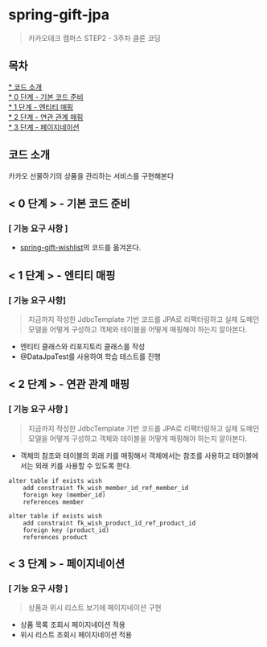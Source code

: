 # spring-gift-jpa
> 카카오테크 캠퍼스 STEP2 - 3주차 클론 코딩

## 목차
[* 코드 소개](#코드-소개)<br>
[* 0 단계 - 기본 코드 준비](#-0-단계----기본-코드-준비)<br>
[* 1 단계 - 엔티티 매핑](#-1-단계----엔티티-매핑)<br>
[* 2 단계 - 연관 관계 매핑](#-2-단계----연관-관계-매핑)<br>
[* 3 단계 - 페이지네이션]()

## 코드 소개
카카오 선물하기의 상품을 관리하는 서비스를 구현해본다

## < 0 단계 > - 기본 코드 준비
### [ 기능 요구 사항 ]
- [spring-gift-wishlist](https://github.com/chris0825/spring-gift-wishlist/tree/main)의 코드를 옮겨온다.

## < 1 단계 > - 엔티티 매핑
### [ 기능 요구 사항]
> 지금까지 작성한 JdbcTemplate 기반 코드를 JPA로 리팩터링하고 실제 도메인 모델을 어떻게 구성하고 객체와 테이블을 어떻게 매핑해야 하는지 알아본다.
- 엔티티 클래스와 리포지토리 클래스를 작성
- @DataJpaTest를 사용하여 학습 테스트를 진행

## < 2 단계 > - 연관 관계 매핑
### [ 기능 요구 사항 ]
> 지금까지 작성한 JdbcTemplate 기반 코드를 JPA로 리팩터링하고 실제 도메인 모델을 어떻게 구성하고 객체와 테이블을 어떻게 매핑해야 하는지 알아본다.
- 객체의 참조와 테이블의 외래 키를 매핑해서 객체에서는 참조를 사용하고 테이블에서는 외래 키를 사용할 수 있도록 한다.
```h2
alter table if exists wish
    add constraint fk_wish_member_id_ref_member_id
    foreign key (member_id)
    references member

alter table if exists wish
    add constraint fk_wish_product_id_ref_product_id
    foreign key (product_id)
    references product
```

## < 3 단계 > - 페이지네이션
### [ 기능 요구 사항 ]
> 상품과 위시 리스트 보기에 페이지네이션 구현
- 상품 목록 조회시 페이지네이션 적용
- 위시 리스트 조회시 페이지네이션 적용